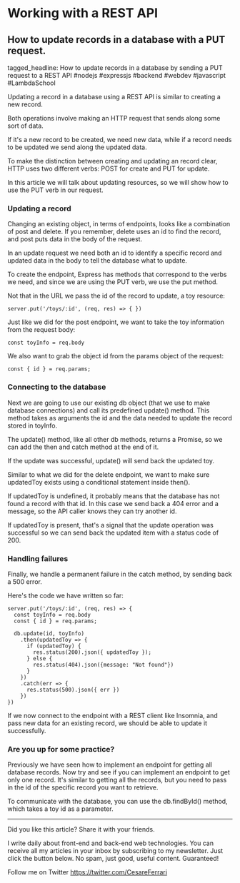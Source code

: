# Working with a REST API
## How to update records in a database with a PUT request.

tagged_headline: How to update records in a database by sending a PUT request to a REST API #nodejs #expressjs #backend #webdev #javascript #LambdaSchool


Updating a record in a database using a REST API is similar to creating a new record.

Both operations involve making an HTTP request that sends along some sort of data.

If it's a new record to be created, we need new data, while if a record needs to be updated we send along the updated data.

To make the distinction between creating and updating an record clear, HTTP uses two different verbs: POST for create and PUT for update.

In this article we will talk about updating resources, so we will show how to use the PUT verb in our request.

### Updating a record

Changing an existing object, in terms of endpoints, looks like a combination of post and delete. If you remember, delete uses an id to find the record, and post puts data in the body of the request.

In an update request we need both an id to identify a specific record and updated data in the body to tell the database what to update.

To create the endpoint, Express has methods that correspond to the verbs we need, and since we are using the PUT verb, we use the put method. 

Not that in the URL we pass the id of the record to update, a toy resource:

```
server.put('/toys/:id', (req, res) => { })
```

Just like we did for the post endpoint, we want to take the toy information from the request body:

```
const toyInfo = req.body
```

We also want to grab the object id from the params object of the request:

```
const { id } = req.params;
```

### Connecting to the database

Next we are going to use our existing db object (that we use to make database connections)  and call its predefined update() method. This method takes as arguments the id and the data needed to update the record stored in toyInfo.

The update() method, like all other db methods, returns a Promise, so we can add the then and catch method at the end of it.

If the update was successful, update() will send back the updated toy.

Similar to what we did for the delete endpoint, we want to make sure updatedToy exists using a conditional statement inside then().

If updatedToy is undefined, it probably means that the database has not found a record with that id. In this case we send back a 404 error and a message, so the API caller knows they can try another id.  

If updatedToy is present, that's a signal that the update operation was successful so we can send back the updated item with a status code of 200.

### Handling failures

Finally, we handle a permanent failure in the catch method, by sending back a 500 error.

Here's the code we have written so far:

```
server.put('/toys/:id', (req, res) => {
  const toyInfo = req.body
  const { id } = req.params;

  db.update(id, toyInfo)
    .then(updatedToy => {
      if (updatedToy) {
        res.status(200).json({ updatedToy });
      } else {
        res.status(404).json({message: "Not found"})
      }
    })
    .catch(err => {
      res.status(500).json({ err })
    })
})
```

If we now connect to the endpoint with a REST client like Insomnia, and pass new data for an existing record, we should be able to update it successfully.

### Are you up for some practice?

Previously we have seen how to implement an endpoint for getting all database records. Now try and see if you can implement an endpoint to get only one record.
It's similar to getting all the records, but you need to pass in the id of the specific record you want to retrieve.

To communicate with the database, you can use the db.findById() method, which takes a toy id as a parameter.

---

Did you like this article?  Share it with your friends. 

I write daily about front-end and back-end web technologies. 
You can receive all my articles in your inbox by subscribing to my newsletter. Just click the button below. No spam, just good, useful content. Guaranteed!

Follow me on Twitter
https://twitter.com/CesareFerrari
